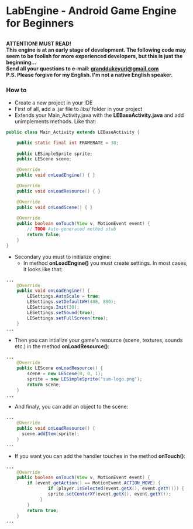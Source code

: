 # LabEngine - Android Game Engine for Beginners

## 
<b>ATTENTION! MUST READ! <br>
This engine is at an early stage of development. The following code may seem to be foolish for more experienced developers, but this is just the beginning... <br>
Send all your questions to e-mail: <granddukeyuri@gmail.com> <br>
P.S. Please forgive for my English. I'm not a native English speaker.</b>

### How to

* Create a new project in your IDE
* First of all, add a .jar file to <i>libs/</i> folder in your project
* Extends your Main_Activity.java with the <b>LEBaseActivity.java</b> and add unimplements methods. Like that:
```java
public class Main_Activity extends LEBaseActivity {

	public static final int FRAMERATE = 30;
	
	public LESimpleSprite sprite;
	public LEScene scene;

  	@Override
  	public void onLoadEngine() { }

	@Override
	public void onLoadResource() { }

	@Override
	public void onLoadScene() { }
	
	@Override
	public boolean onTouch(View v, MotionEvent event) {
		// TODO Auto-generated method stub
		return false;
	}
}
```
* Secondary you must to initialize engine:
  * In method <b>onLoadEngine()</b> you must create settings. In most cases, it looks like that: 
```java
...
	@Override
	public void onLoadEngine() {
   		LESettings.AutoScale = true;
		LESettings.setDefaultWH(480, 800);
		LESettings.Init(30);
		LESettings.setSound(true);
		LESettings.setFullScreen(true);
	}
...
```
  * Then you can intialize your game's resource (scene, textures, sounds etc.) in the method <b>onLoadResource()</b>: 
```java
...
	@Override
	public LEScene onLoadResource() {
		scene = new LEScene(0, 0, 1);
		sprite = new LESimpleSprite("sum-logo.png");
		return scene;
	}
...
```
  * And finaly, you can add an object to the scene:
```java
...
	@Override
	public void onLoadResource() {
	  scene.addItem(sprite);
	}
...
```
  * If you want you can add the handler touches in the method <b> onTouch()</b>:
```java
...
	@Override
	public boolean onTouch(View v, MotionEvent event) {
		if (event.getAction() == MotionEvent.ACTION_MOVE) {
		    	if (player.isSelected(event.getX(), event.getY())) {
				sprite.setCenterXY(event.getX(), event.getY());
			 }
		}
		return true;
	}
...
```
